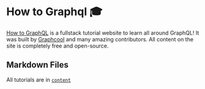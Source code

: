 # How to Graphql 🎓

[How to GraphQL](https://www.howtographql.com) is a fullstack tutorial website to learn all around GraphQL! It was built by [Graphcool](https://www.graph.cool) and many amazing contributors. All content on the site is completely free and open-source.


## Markdown Files

All tutorials are in [`content`](https://github.com/howtographql/howtographql/tree/master/content)

